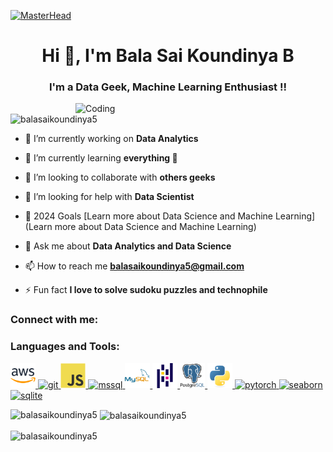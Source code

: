 [![MasterHead](https://i.pinimg.com/originals/9e/0a/c8/9e0ac82bc17ff00708da6bd09593177e.gif)](https://balasaikoundinya5.io)

<h1 align="center">Hi 👋, I'm Bala Sai Koundinya B</h1>
<h3 align="center">I'm a Data Geek, Machine Learning Enthusiast !!</h3>

<img align="right" alt="Coding" width="400" src="https://ezgif.com/webp-to-gif/ezgif-6-2dee06ea72.webp"/>

<p align="left"> <img src="https://komarev.com/ghpvc/?username=balasaikoundinya5&label=Profile%20views&color=0e75b6&style=flat" alt="balasaikoundinya5" /> </p>

- 🔭 I’m currently working on **Data Analytics**

- 🌱 I’m currently learning **everything 🤣**

- 👯 I’m looking to collaborate with **others geeks**

- 🤝 I’m looking for help with **Data Scientist**

- 🥅 2024 Goals [Learn more about Data Science and Machine Learning](Learn more about Data Science and Machine Learning)

- 💬 Ask me about **Data Analytics and Data Science**

- 📫 How to reach me **balasaikoundinya5@gmail.com**

- ⚡ Fun fact **I love to solve sudoku puzzles and technophile**

<h3 align="left">Connect with me:</h3>
<p align="left">
</p>

<h3 align="left">Languages and Tools:</h3>
<p align="left"> <a href="https://aws.amazon.com" target="_blank" rel="noreferrer"> <img src="https://raw.githubusercontent.com/devicons/devicon/master/icons/amazonwebservices/amazonwebservices-original-wordmark.svg" alt="aws" width="40" height="40"/> </a> <a href="https://git-scm.com/" target="_blank" rel="noreferrer"> <img src="https://www.vectorlogo.zone/logos/git-scm/git-scm-icon.svg" alt="git" width="40" height="40"/> </a> <a href="https://developer.mozilla.org/en-US/docs/Web/JavaScript" target="_blank" rel="noreferrer"> <img src="https://raw.githubusercontent.com/devicons/devicon/master/icons/javascript/javascript-original.svg" alt="javascript" width="40" height="40"/> </a> <a href="https://www.microsoft.com/en-us/sql-server" target="_blank" rel="noreferrer"> <img src="https://www.svgrepo.com/show/303229/microsoft-sql-server-logo.svg" alt="mssql" width="40" height="40"/> </a> <a href="https://www.mysql.com/" target="_blank" rel="noreferrer"> <img src="https://raw.githubusercontent.com/devicons/devicon/master/icons/mysql/mysql-original-wordmark.svg" alt="mysql" width="40" height="40"/> </a> <a href="https://pandas.pydata.org/" target="_blank" rel="noreferrer"> <img src="https://raw.githubusercontent.com/devicons/devicon/2ae2a900d2f041da66e950e4d48052658d850630/icons/pandas/pandas-original.svg" alt="pandas" width="40" height="40"/> </a> <a href="https://www.postgresql.org" target="_blank" rel="noreferrer"> <img src="https://raw.githubusercontent.com/devicons/devicon/master/icons/postgresql/postgresql-original-wordmark.svg" alt="postgresql" width="40" height="40"/> </a> <a href="https://www.python.org" target="_blank" rel="noreferrer"> <img src="https://raw.githubusercontent.com/devicons/devicon/master/icons/python/python-original.svg" alt="python" width="40" height="40"/> </a> <a href="https://pytorch.org/" target="_blank" rel="noreferrer"> <img src="https://www.vectorlogo.zone/logos/pytorch/pytorch-icon.svg" alt="pytorch" width="40" height="40"/> </a> <a href="https://seaborn.pydata.org/" target="_blank" rel="noreferrer"> <img src="https://seaborn.pydata.org/_images/logo-mark-lightbg.svg" alt="seaborn" width="40" height="40"/> </a> <a href="https://www.sqlite.org/" target="_blank" rel="noreferrer"> <img src="https://www.vectorlogo.zone/logos/sqlite/sqlite-icon.svg" alt="sqlite" width="40" height="40"/> </a> </p>

<p><img align="left" src="https://github-readme-stats.vercel.app/api/top-langs?username=balasaikoundinya5&show_icons=true&locale=en&layout=compact" alt="balasaikoundinya5" /></p>

<p>&nbsp;<img align="center" src="https://github-readme-stats.vercel.app/api?username=balasaikoundinya5&show_icons=true&locale=en" alt="balasaikoundinya5" /></p>

<p><img align="center" src="https://github-readme-streak-stats.herokuapp.com/?user=balasaikoundinya5&" alt="balasaikoundinya5" /></p>
